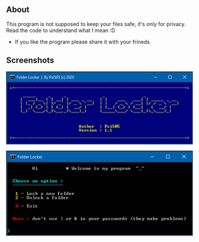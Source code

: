 ## About
This program is not supposed to keep your files safe, it's only for privacy.
Read the code to understand what I mean :D

  * If you like the program please share it with your frineds

## Screenshots
![](https://raw.githubusercontent.com/Psi505/Folder-Locker/main/image_1.png)

![](https://raw.githubusercontent.com/Psi505/Folder-Locker/main/image_2.png)